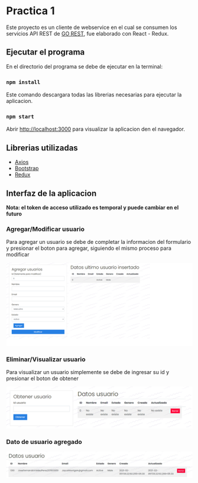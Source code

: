 # Practica 1

Este proyecto es un cliente de webservice en el cual se consumen los servicios API REST de [GO REST](https://gorest.co.in/), fue elaborado con React - Redux.

## Ejecutar el programa

En el directorio del programa se debe de ejecutar en la terminal:

### `npm install`

Este comando descargara todas las librerias necesarias para ejecutar la aplicacion.

### `npm start`

Abrir [http://localhost:3000](http://localhost:3000) para visualizar la aplicacion den el navegador.


## Librerias utilizadas
+ [Axios](https://github.com/axios/axios) 
+ [Bootstrap](https://getbootstrap.com/)
+ [Redux](https://es.redux.js.org/)

## Interfaz de la aplicacion

**Nota: el token de acceso utilizado es temporal y puede cambiar en el futuro**

### Agregar/Modificar usuario
Para agregar un usuario se debe de completar la informacion del formulario y presionar el boton para agregar, siguiendo el mismo proceso para modificar

![Agregar](./1.png) 

### Eliminar/Visualizar usuario
Para visualizar un usuario simplemente se debe de ingresar su id y presionar el boton de obtener

![Agregar](./2.png) 

### Dato de usuario agregado		

![Agregar](./3.jpeg) 


